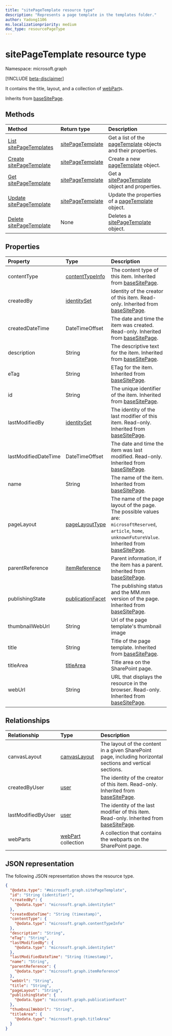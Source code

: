 ```yaml
---
title: "sitePageTemplate resource type"
description: "Represents a page template in the templates folder."
author: Yadong1106
ms.localizationpriority: medium
doc_type: resourcePageType
---
```


# sitePageTemplate resource type

Namespace: microsoft.graph

[!INCLUDE [beta-disclaimer](../../includes/beta-disclaimer.md)]

It contains the title, layout, and a collection of [webPart](../resources/webpart.md)s.

Inherits from [baseSitePage](../resources/basesitepage.md).

## Methods

|Method|Return type|Description|
|:-----|:----------|:----------|
|[List sitePageTemplates](../api/sitepagetemplate-list.md)|[sitePageTemplate](../resources/sitepagetemplate.md)|Get a list of the [pageTemplate](../resources/sitepagetemplate.md) objects and their properties.|
|[Create sitePageTemplate](../api/sitepagetemplate-create.md)|[sitePageTemplate](../resources/sitepagetemplate.md)|Create a new [pageTemplate](../resources/sitepagetemplate.md) object.|
|[Get sitePageTemplate](../api/sitepagetemplate-get.md)|[sitePageTemplate](../resources/sitepagetemplate.md)|Get a [sitePageTemplate](../resources/sitepagetemplate.md) object and properties.|
|[Update sitePageTemplate](../api/sitepagetemplate-update.md)|[sitePageTemplate](../resources/sitepagetemplate.md)|Update the properties of a [pageTemplate](../resources/sitepagetemplate.md) object.|
|[Delete sitePageTemplate](../api/sitepagetemplate-delete.md)|None|Deletes a [sitePageTemplate](../resources/sitepagetemplate.md) object.|

## Properties

|Property|Type|Description|
|:-----|:-----|:----------|
|contentType|[contentTypeInfo](../resources/contentTypeInfo.md)|The content type of this item. Inherited from [baseSitePage](../resources/basesitepage.md).|
|createdBy|[identitySet](../resources/identityset.md)|Identity of the creator of this item. Read-only. Inherited from [baseSitePage](../resources/basesitepage.md).|
|createdDateTime|DateTimeOffset|The date and time the item was created. Read-only. Inherited from [baseSitePage](../resources/basesitepage.md).|
|description|String|The descriptive text for the item. Inherited from [baseSitePage](../resources/basesitepage.md).|
|eTag|String|ETag for the item. Inherited from [baseSitePage](../resources/basesitepage.md).|
|id|String|The unique identifier of the item. Inherited from [baseSitePage](../resources/basesitepage.md).|
|lastModifiedBy|[identitySet](../resources/identityset.md)|The identity of the last modifier of this item. Read-only. Inherited from [baseSitePage](../resources/basesitepage.md).|
|lastModifiedDateTime|DateTimeOffset|The date and time the item was last modified. Read-only. Inherited from [baseSitePage](../resources/basesitepage.md).|
|name|String|The name of the item. Inherited from [baseSitePage](../resources/basesitepage.md).|
|pageLayout|[pageLayoutType](../resources/basesitepage.md#pagelayouttype-values)|The name of the page layout of the page. The possible values are: `microsoftReserved`, `article`, `home`, `unknownFutureValue`. Inherited from [baseSitePage](../resources/basesitepage.md).|
|parentReference|[itemReference](../resources/itemreference.md)|Parent information, if the item has a parent. Inherited from [baseSitePage](../resources/baseSitePage.md).|
|publishingState|[publicationFacet](../resources/publicationfacet.md)|The publishing status and the MM.mm version of the page. Inherited from [baseSitePage](../resources/basesitepage.md).|
|thumbnailWebUrl|String|Url of the page template's thumbnail image|
|title|String|Title of the page template. Inherited from [baseSitePage](../resources/basesitepage.md).|
|titleArea|[titleArea](../resources/titlearea.md)|Title area on the SharePoint page.|
|webUrl|String|URL that displays the resource in the browser. Read-only. Inherited from [baseSitePage](../resources/baseSitePage.md).|

## Relationships

|Relationship|Type|Description|
|:-----------|:---|:----------|
|canvasLayout|[canvasLayout](../resources/canvaslayout.md)|The layout of the content in a given SharePoint page, including horizontal sections and vertical sections.|
|createdByUser|[user](../resources/user.md)|The identity of the creator of this item. Read-only. Inherited from [baseSitePage](../resources/baseSitePage.md).|
|lastModifiedByUser|[user](../resources/user.md)|The identity of the last modifier of this item. Read-only. Inherited from [baseSitePage](../resources/baseSitePage.md).|
|webParts|[webPart](../resources/webpart.md) collection|A collection that contains the webparts on the SharePoint page.|

## JSON representation

The following JSON representation shows the resource type.

<!-- {
  "blockType": "resource",
  "keyProperty": "id",
  "@odata.type": "microsoft.graph.sitePageTemplate",
  "baseType": "microsoft.graph.baseSitePage",
  "openType": true
}
-->

```json
{
  "@odata.type": "#microsoft.graph.sitePageTemplate",
  "id": "String (identifier)",
  "createdBy": {
    "@odata.type": "microsoft.graph.identitySet"
  },
  "createdDateTime": "String (timestamp)",
  "contentType": {
    "@odata.type": "microsoft.graph.contentTypeInfo"
  },
  "description": "String",
  "eTag": "String",
  "lastModifiedBy": {
    "@odata.type": "microsoft.graph.identitySet"
  },
  "lastModifiedDateTime": "String (timestamp)",
  "name": "String",
  "parentReference": {
    "@odata.type": "microsoft.graph.itemReference"
  },
  "webUrl": "String",
  "title": "String",
  "pageLayout": "String",
  "publishingState": {
    "@odata.type": "microsoft.graph.publicationFacet"
  },
  "thumbnailWebUrl": "String",
  "titleArea": {
    "@odata.type": "microsoft.graph.titleArea"
  }
}
```

